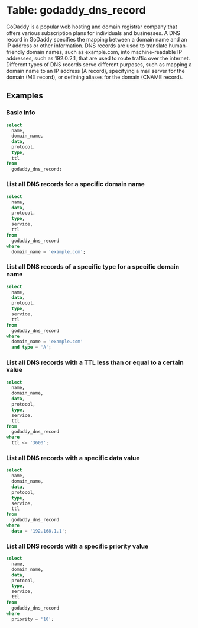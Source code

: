# Table: godaddy_dns_record

GoDaddy is a popular web hosting and domain registrar company that offers various subscription plans for individuals and businesses. A DNS record in GoDaddy specifies the mapping between a domain name and an IP address or other information. DNS records are used to translate human-friendly domain names, such as example.com, into machine-readable IP addresses, such as 192.0.2.1, that are used to route traffic over the internet. Different types of DNS records serve different purposes, such as mapping a domain name to an IP address (A record), specifying a mail server for the domain (MX record), or defining aliases for the domain (CNAME record).

## Examples

### Basic info

```sql
select
  name,
  domain_name,
  data,
  protocol,
  type,
  ttl
from
  godaddy_dns_record;
```

### List all DNS records for a specific domain name

```sql
select
  name,
  data,
  protocol,
  type,
  service,
  ttl
from
  godaddy_dns_record
where
  domain_name = 'example.com';
```

### List all DNS records of a specific type for a specific domain name

```sql
select
  name,
  data,
  protocol,
  type,
  service,
  ttl
from
  godaddy_dns_record
where
  domain_name = 'example.com'
  and type = 'A';
```

### List all DNS records with a TTL less than or equal to a certain value

```sql
select
  name,
  domain_name,
  data,
  protocol,
  type,
  service,
  ttl
from
  godaddy_dns_record
where
  ttl <= '3600';
```

### List all DNS records with a specific data value

```sql
select
  name,
  domain_name,
  data,
  protocol,
  type,
  service,
  ttl
from
  godaddy_dns_record
where
  data = '192.168.1.1';
```

### List all DNS records with a specific priority value

```sql
select
  name,
  domain_name,
  data,
  protocol,
  type,
  service,
  ttl
from
  godaddy_dns_record
where
  priority = '10';
```
